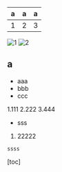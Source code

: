 |a|a|a|
|- | - | - |
|1|2|3|
![1](/home/soulgame/桌面/SoulCode.jpg)
![2](http://pic27.nipic.com/20130313/9252150_092049419327_2.jpg)


**a**
---

- aaa
- bbb
- ccc

1.111
2.222
3.444
- sss
 1. 22222

```
ssss

```
[toc]
